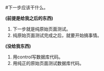 #下一步应该干什么。

**(前提是给我之后的东西)**

1.    下一步就是纯原始页面测试。
2.    纯原始页面测试完成之后，就要开始搞事情。


**(没给我东西)**

1.   用control写数据库代码。
2.   用纯正的原始页面测试数据库代码。
